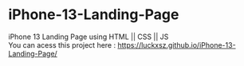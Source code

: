 # iPhone-13-Landing-Page
iPhone 13 Landing Page using HTML || CSS || JS <br>
You can acess this project here : https://luckxsz.github.io/iPhone-13-Landing-Page/
